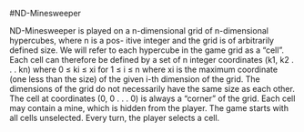 #ND-Minesweeper

ND-Minesweeper is played on a n-dimensional grid of n-dimensional hypercubes, where n is a pos-
itive integer and the grid is of arbitrarily defined size. We will refer to each hypercube in the game
grid as a “cell”. Each cell can therefore be defined by a set of n integer coordinates (k1, k2 . . . kn)
where 0 ≤ ki ≤ xi for 1 ≤ i ≤ n where xi is the maximum coordinate (one less than the size) of the
given i-th dimension of the grid. The dimensions of the grid do not necessarily have the same size as
each other. The cell at coordinates (0, 0 . . . 0) is always a “corner” of the grid. Each cell may contain
a mine, which is hidden from the player. The game starts with all cells unselected. Every turn, the
player selects a cell.
